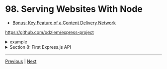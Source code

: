 # 98. Serving Websites With Node

-   [Bonus: Key Feature of a Content Delivery Network](https://aws.amazon.com/cloudfront/features/?whats-new-cloudfront.sort-by=item.additionalFields.postDateTime&whats-new-cloudfront.sort-order=desc)

https://github.com/odziem/express-project

<details>
  <summary> example </summary>

  - `server.js`
```
const express = require('express');
const path = require('path');

const friendsRouter = require('./routes/friends.router.js');
const messagesRouter = require('./routes/messages.router.js');

const app = express();

const PORT = 3000;

app.use((req, res, next) => {
    const start = Date.now();
    next();
    const delta = Date.now() - start;
    console.log(`${req.method} ${req.baseUrl} ${req.url} ${delta}ms`);
});

app.use('/site', express.static(path.join(__dirname, 'public')));
app.use(express.json());

app.use('/friends', friendsRouter);
app.use('/messages', messagesRouter);

app.listen(PORT, () => {
    console.log(`Listening on ${PORT}...`);
});
``` 

-   `model/friends.model.js`
```
const friends = [
    {
        id: 0,
        name: 'Albert Einstein'
    },
    {
        id: 1,
        name: 'Sir Isaac Newton'
    }
];

module.exports = friends
```

-   `controller/friends.controller.js`
```
const model = require('../models/friends.model')

function postFriend(req, res) {
    if (!req.body.name) {
        return res.status(400).json({
        //res.status(400).json({
            error: "Missing friend name"
        });
    };
    const newFriends = {
        name: req.body.name,
        id: model.length
    };
    model.push(newFriends);

    res.json(newFriends)
}

function getFriends (req, res) {
    res.json(model);
}

function getFriend (req, res) {
    const friendId = Number(req.params.friendId);
    const friend = model[friendId];
    if (friend) {
        res.status(200).json(friend);
    } else {
        res.status(404).json({
            error: "Friend does not exist"
        });
    }
}

module.exports = {
    getFriends,
    getFriend,
    postFriend
}
```

-   `controller/messages.controller.js`
```
const path = require('path');

function getMessages (req, res)  {
    res.sendFile(path.join(__dirname, '..', 'public', 'images', 'skimountain.jpeg'));
    // res.send('<ul><li>Helloo Albert!</li></ul>');
}

function postMessages(req, res) {
    console.log('Updating messages...');
}

module.exports = {
    getMessages,
    postMessages
}
```

-   `routes/friends.router.js`
```
const express = require('express');

const friendsController = require('../controllers/friends.controller');

const friendsRouter = express.Router();

friendsRouter.use((req, res, next) => {
    console.log('ip address:', req.ip);
    next();
});
friendsRouter.post('/', friendsController.postFriend); 
friendsRouter.get('/', friendsController.getFriends); 
friendsRouter.get('/:friendId', friendsController.getFriend); 

module.exports = friendsRouter;
```

-   `routes/messages.router.js`
```
const express = require('express');

const messagesController = require('../controllers/messages.controller');

const messagesRouter = express.Router();

messagesRouter.get('/', messagesController.getMessages);
messagesRouter.post('/', messagesController.postMessages);

module.exports = messagesRouter;

```

-   `public/css/style.css`
```
body {
    padding: 50px;
    font: 14px "Lucida Grande", Helvetica, Arial, sans-serif;
  }
  a {
    color: #00B7FF;
  }
```

-   `public/image/skimountain.jpeg`
-   `public/index.html`
```
<!DOCTYPE html>
<html>
  <head>
    <title> My Friends Are Clever </title>
    <link rel='stylesheet' href='css/style.css' />
  </head>
  <body>
    <h1>France is beautiful!</h1>
    <img src="images/skimountain.jpeg" alt = "Ski mountain">
  </body>
</html>
```

---

-   run `npm run watch` 

-  `http://localhost:3000/site/index.html`

<p align="center" >
    <img src="../imags/98_Serving-Websites-With-Node.png" width="90%" >
</p> 

---

-   even `cd routes` run `node ../server.js` - ?????? Confused!!!!!!

-  `http://localhost:3000/site/index.html`

<p align="center" >
    <img src="../imags/98_Serving-Websites-With-Node.png" width="90%" >
</p> 

</details>  

<details>
  <summary> Section 8: First Express.js API </summary>

  - [Codebase: express-project](../src/8_express-project/)

</details>

---

[Previous](./97_Sending-Files.md) | [Next](./99_Templating-Engines.md)